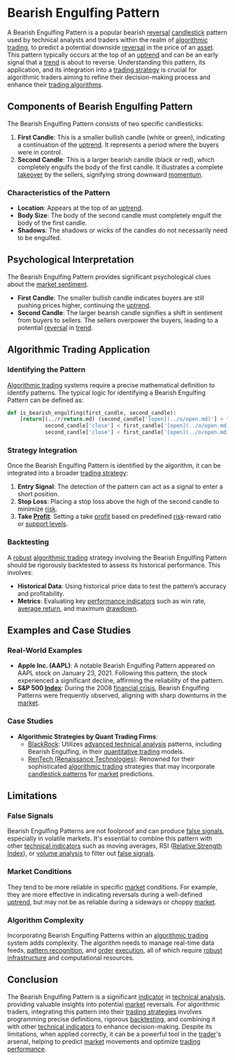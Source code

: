 # Bearish Engulfing Pattern

A Bearish Engulfing Pattern is a popular bearish [reversal](../r/reversal.md) [candlestick](../c/candlestick.md) pattern used by technical analysts and traders within the realm of [algorithmic trading](../a/algorithmic_trading.md), to predict a potential downside [reversal](../r/reversal.md) in the price of an [asset](../a/asset.md). This pattern typically occurs at the top of an [uptrend](../u/uptrend.md) and can be an early signal that a [trend](../t/trend.md) is about to reverse. Understanding this pattern, its application, and its integration into a [trading strategy](../t/trading_strategy.md) is crucial for algorithmic traders aiming to refine their decision-making process and enhance their [trading algorithms](../t/trading_algorithms.md).

## Components of Bearish Engulfing Pattern

The Bearish Engulfing Pattern consists of two specific candlesticks:
1. **First Candle**: This is a smaller bullish candle (white or green), indicating a continuation of the [uptrend](../u/uptrend.md). It represents a period where the buyers were in control.
2. **Second Candle**: This is a larger bearish candle (black or red), which completely engulfs the body of the first candle. It illustrates a complete [takeover](../t/takeover.md) by the sellers, signifying strong downward [momentum](../m/momentum.md).

### Characteristics of the Pattern
- **Location**: Appears at the top of an [uptrend](../u/uptrend.md).
- **Body Size**: The body of the second candle must completely engulf the body of the first candle.
- **Shadows**: The shadows or wicks of the candles do not necessarily need to be engulfed.

## Psychological Interpretation

The Bearish Engulfing Pattern provides significant psychological clues about the [market sentiment](../m/market_sentiment.md).
- **First Candle**: The smaller bullish candle indicates buyers are still pushing prices higher, continuing the [uptrend](../u/uptrend.md).
- **Second Candle**: The larger bearish candle signifies a shift in sentiment from buyers to sellers. The sellers overpower the buyers, leading to a potential [reversal](../r/reversal.md) in [trend](../t/trend.md).

## Algorithmic Trading Application

### Identifying the Pattern
[Algorithmic trading](../a/algorithmic_trading.md) systems require a precise mathematical definition to identify patterns. The typical logic for identifying a Bearish Engulfing Pattern can be defined as:

```python
def is_bearish_engulfing(first_candle, second_candle):
    [return](../r/return.md) (second_candle['[open](../o/open.md)'] > first_candle['close'] and 
            second_candle['close'] < first_candle['[open](../o/open.md)'] and
            second_candle['close'] < first_candle['[open](../o/open.md)'])
```

### Strategy Integration
Once the Bearish Engulfing Pattern is identified by the algorithm, it can be integrated into a broader [trading strategy](../t/trading_strategy.md):
1. **Entry Signal**: The detection of the pattern can act as a signal to enter a short position.
2. **Stop Loss**: Placing a stop loss above the high of the second candle to minimize [risk](../r/risk.md).
3. **Take [Profit](../p/profit.md)**: Setting a take [profit](../p/profit.md) based on predefined [risk](../r/risk.md)-reward ratio or [support levels](../s/support_levels.md).

### Backtesting
A [robust](../r/robust.md) [algorithmic trading](../a/algorithmic_trading.md) strategy involving the Bearish Engulfing Pattern should be rigorously backtested to assess its historical performance. This involves:
- **Historical Data**: Using historical price data to test the pattern’s accuracy and profitability.
- **Metrics**: Evaluating key [performance indicators](../p/performance_indicators.md) such as win rate, [average return](../a/average_return.md), and maximum [drawdown](../d/drawdown.md).

## Examples and Case Studies

### Real-World Examples
- **Apple Inc. (AAPL)**: A notable Bearish Engulfing Pattern appeared on AAPL stock on January 23, 2021. Following this pattern, the stock experienced a significant decline, affirming the reliability of the pattern.
- **S&P 500 [Index](../i/index.md)**: During the 2008 [financial crisis](../f/financial_crisis.md), Bearish Engulfing Patterns were frequently observed, aligning with sharp downturns in the [market](../m/market.md).

### Case Studies
- **Algorithmic Strategies by Quant Trading Firms**:
  - [BlackRock](https://www.blackrock.com): Utilizes [advanced technical analysis](../a/advanced_technical_analysis.md) patterns, including Bearish Engulfing, in their [quantitative trading](../q/quantitative_trading.md) models.
  - [RenTech (Renaissance Technologies)](https://www.rentec.com): Renowned for their sophisticated [algorithmic trading](../a/algorithmic_trading.md) strategies that may incorporate [candlestick patterns](../c/candlestick_patterns.md) for [market](../m/market.md) predictions.

## Limitations

### False Signals
Bearish Engulfing Patterns are not foolproof and can produce [false signals](../f/false_signals_in_trading.md), especially in volatile markets. It's essential to combine this pattern with other [technical indicators](../t/technical_indicators.md) such as moving averages, RSI ([Relative Strength](../r/relative_strength.md) [Index](../i/index.md)), or [volume analysis](../v/volume_analysis.md) to filter out [false signals](../f/false_signals_in_trading.md).

### Market Conditions
They tend to be more reliable in specific [market](../m/market.md) conditions. For example, they are more effective in indicating reversals during a well-defined [uptrend](../u/uptrend.md), but may not be as reliable during a sideways or choppy [market](../m/market.md).

### Algorithm Complexity
Incorporating Bearish Engulfing Patterns within an [algorithmic trading](../a/algorithmic_trading.md) system adds complexity. The algorithm needs to manage real-time data feeds, [pattern recognition](../p/pattern_recognition.md), and [order](../o/order.md) [execution](../e/execution.md), all of which require [robust](../r/robust.md) [infrastructure](../i/infrastructure.md) and computational resources.

## Conclusion

The Bearish Engulfing Pattern is a significant [indicator](../i/indicator.md) in [technical analysis](../t/technical_analysis.md), providing valuable insights into potential [market](../m/market.md) reversals. For algorithmic traders, integrating this pattern into their [trading strategies](../t/trading_strategies.md) involves programming precise definitions, rigorous [backtesting](../b/backtesting.md), and combining it with other [technical indicators](../t/technical_indicators.md) to enhance decision-making. Despite its limitations, when applied correctly, it can be a powerful tool in the [trader](../t/trader.md)'s arsenal, helping to predict [market](../m/market.md) movements and optimize [trading performance](../t/trading_performance.md).
